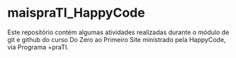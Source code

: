 # maispraTI_HappyCode
Este repositório contém algumas atividades realizadas durante o módulo de git e github do curso Do Zero ao Primeiro Site ministrado pela HappyCode, via Programa +praTI.

